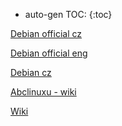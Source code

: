 * auto-gen TOC:
{:toc}

[Debian official cz](http://www.debian.cz/)

[Debian official eng](https://www-debian-org.translate.goog/?_x_tr_sl=en&_x_tr_tl=cs&_x_tr_hl=cs&_x_tr_pto=wapp)

[Debian cz](https://www.debian-linux.cz/)

[Abclinuxu - wiki](https://www.abclinuxu.cz/debian/wiki)

[Wiki](https://wiki.debian.org/cs/FrontPage?action=show&redirect=HlavniStranka)
